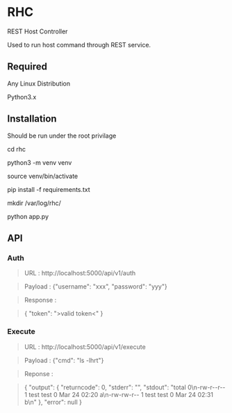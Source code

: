 # RHC

REST Host Controller

Used to run host command through REST service.

## Required

  Any Linux Distribution
	
  Python3.x

## Installation

  Should be run under the root privilage
  
  cd rhc

  python3 -m venv venv

  source venv/bin/activate

  pip install -f requirements.txt
  
  mkdir /var/log/rhc/

  python app.py

## API

### Auth

> URL : http://localhost:5000/api/v1/auth

> Payload : {"username": "xxx", "password": "yyy"}

> Response : 

> {
>    "token": ">valid token<"
> }
  
  
### Execute

> URL : http://localhost:5000/api/v1/execute

> Payload : {"cmd": "ls -lhrt"}

> Reponse : 

> {
>    "output": {
>        "returncode": 0,
>        "stderr": "",
>        "stdout": "total 0\n-rw-r--r-- 1 test test 0 Mar 24 02:20 a\n-rw-rw-r-- 1 test test 0 Mar 24 02:31 b\n"
>    },
>    "error": null
> }
